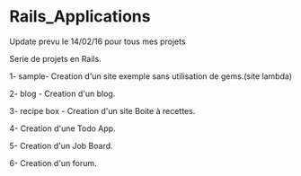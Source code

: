 # Rails_Applications

Update prevu le 14/02/16 pour tous mes projets


Serie de projets en Rails.

1- sample- Creation d'un site exemple sans utilisation de gems.(site lambda)

2- blog - Creation d'un blog.

3- recipe box - Creation d'un site Boite à recettes.

4- Creation d'une Todo App.

5- Creation d'un Job Board.

6- Creation d'un forum.



